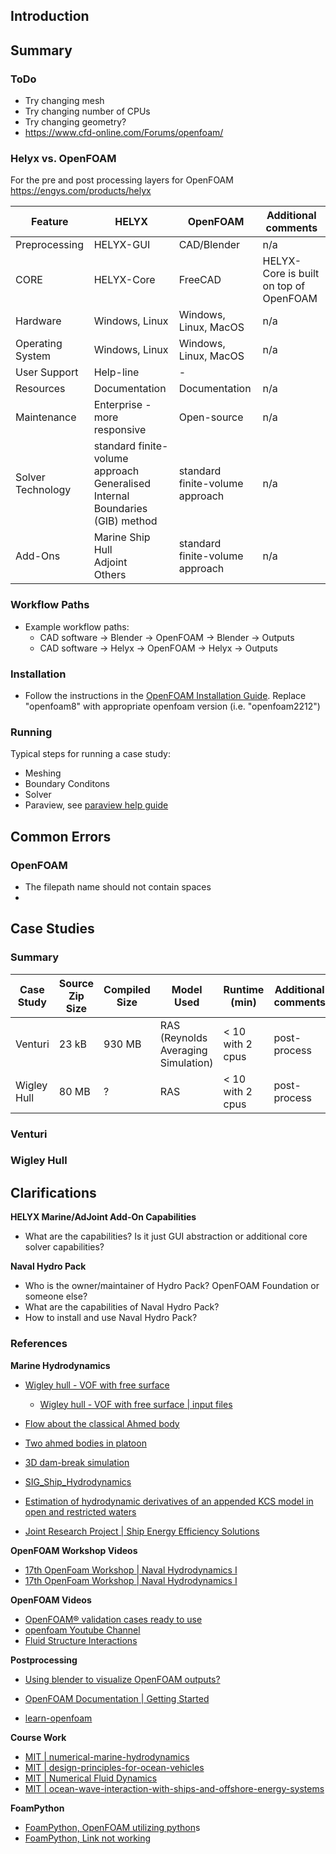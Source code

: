 ## Introduction

## Summary

### ToDo

- Try changing mesh
- Try changing number of CPUs
- Try changing geometry?
- <https://www.cfd-online.com/Forums/openfoam/>

### Helyx vs. OpenFOAM

For the pre and post processing layers for OpenFOAM
<https://engys.com/products/helyx>

| Feature | HELYX |  OpenFOAM |  Additional comments |
|---|---|---|---|
| Preprocessing | HELYX-GUI | CAD/Blender | n/a |
| CORE | HELYX-Core | FreeCAD | HELYX-Core is built on top of OpenFOAM |
| Hardware | Windows, Linux | Windows, Linux, MacOS | n/a |
| Operating System | Windows, Linux | Windows, Linux, MacOS | n/a |
| User Support | Help-line | - |  |
| Resources | Documentation | Documentation | n/a |
| Maintenance | Enterprise - more responsive | Open-source | n/a |
| Solver Technology | standard finite-volume approach <br> Generalised Internal Boundaries (GIB) method| standard finite-volume approach | n/a |
| Add-Ons | Marine Ship Hull <br> Adjoint <br> Others | standard finite-volume approach | n/a |

### Workflow Paths

- Example workflow paths:
  - CAD software -> Blender -> OpenFOAM -> Blender -> Outputs
  - CAD software -> Helyx -> OpenFOAM -> Helyx -> Outputs

### Installation

- Follow the instructions in the [OpenFOAM Installation Guide](https://github.com/vamseeachanta/energy/blob/61c3bb3bf50beeaac8f6cc2d4c9e143f91ff3083/eng/openfoam/InstallationOpenFoam-2.pdf). Replace "openfoam8" with appropriate openfoam version (i.e. "openfoam2212")

### Running

Typical steps for running a case study:

- Meshing
- Boundary Conditons
- Solver
- Paraview, see [paraview help guide](https://github.com/vamseeachanta/energy/blob/master/eng/paraview.md)

## Common Errors

### OpenFOAM

- The filepath name should not contain spaces
-

## Case Studies

### Summary

| Case Study | Source Zip Size |  Compiled Size |  Model Used |    Runtime (min) | Additional comments |  Learnings |  
|---|---|---|---|---|---|---|
| Venturi | 23 kB | 930 MB |  RAS <br> (Reynolds Averaging Simulation) | < 10  with 2 cpus | post-process | n/a |
| Wigley Hull | 80 MB | ? |  RAS | < 10  with 2 cpus | post-process | n/a |

### Venturi

### Wigley Hull

## Clarifications

**HELYX Marine/AdJoint Add-On Capabilities**

- What are the capabilities? Is it just GUI abstraction or additional core solver capabilities?

**Naval Hydro Pack**

- Who is the owner/maintainer of Hydro Pack? OpenFOAM Foundation or someone else?
- What are the capabilities of Naval Hydro Pack?
- How to install and use Naval Hydro Pack?

### References

**Marine Hydrodynamics**

- [Wigley hull - VOF with free surface](<http://www.wolfdynamics.com/tutorials.html?id=149>)
  - [Wigley hull - VOF with free surface | input files](http://www.wolfdynamics.com/validations/wigleyhull/wigleyHull_LTS.tar.gz)
- [Flow about the classical Ahmed body](http://www.wolfdynamics.com/tutorials.html?id=146)
- [Two ahmed bodies in platoon](http://www.wolfdynamics.com/tutorials.html?id=147)
- [3D dam-break simulation](http://www.wolfdynamics.com/tutorials.html?id=95)

- [SIG_Ship_Hydrodynamics](<https://openfoamwiki.net/index.php/SIG_Ship_Hydrodynamics>)
- [Estimation of hydrodynamic derivatives of an appended KCS model in open and restricted waters](https://www.sciencedirect.com/science/article/pii/S0029801822022302)

- [Joint Research Project | Ship Energy Efficiency Solutions](<https://www.jores.net/>)

**OpenFOAM Workshop Videos**

- [17th OpenFoam Workshop | Naval Hydrodynamics I](<https://www.youtube.com/watch?v=PDDRRz478fs>)
- [17th OpenFoam Workshop | Naval Hydrodynamics I](<https://www.youtube.com/watch?v=Nr7tMtII-DU>)

**OpenFOAM Videos**

- [OpenFOAM® validation cases ready to use](http://www.wolfdynamics.com/tutorials.html?id=94)
- [openfoam Youtube Channel](<https://www.youtube.com/@openfoamjournal6606>)
- [Fluid Structure Interactions](<https://www.youtube.com/watch?v=Lnu4muOXV0Q>)

**Postprocessing**

- [Using blender to visualize OpenFOAM outputs?](<https://www.youtube.com/watch?v=yp9khQtP1g8>)

- [OpenFOAM Documentation | Getting Started](<https://www.openfoam.com/documentation/tutorial-guide/1-introduction/1.1-getting-started#x4-30001.1>)
- [learn-openfoam](<https://holzmann-cfd.com/community/learn-openfoam>)

**Course Work**

- [MIT | numerical-marine-hydrodynamics](<https://ocw.mit.edu/courses/2-29-numerical-marine-hydrodynamics-13-024-spring-2003/>)
- [MIT | design-principles-for-ocean-vehicles](<https://ocw.mit.edu/courses/2-22-design-principles-for-ocean-vehicles-13-42-spring-2005/pages/readings/>)
- [MIT | Numerical Fluid Dynamics](<https://ocw.mit.edu/courses/2-29-numerical-fluid-mechanics-spring-2015/pages/lecture-notes-and-references/>)
- [MIT | ocean-wave-interaction-with-ships-and-offshore-energy-systems](<https://ocw.mit.edu/courses/2-24-ocean-wave-interaction-with-ships-and-offshore-energy-systems-13-022-spring-2002/>)

**FoamPython**

- [FoamPython, OpenFOAM utilizing python](<https://www.youtube.com/watch?v=EDAn2uFJ6jU>)s
- [FoamPython, Link not working](<https://gitlab.com/share-renderluh/foampython-1.0>)
